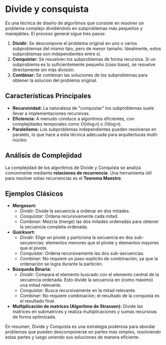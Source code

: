 
# Divide y consquista

Es una técnica de diseño de algoritmos que consiste en resolver un problema complejo dividiéndolo en subproblemas más pequeños y manejables. El proceso general sigue tres pasos:

1.  **Dividir:** Se descompone el problema original en uno o varios subproblemas del mismo tipo, pero de menor tamaño. Idealmente, estos subproblemas son independientes entre sí.
2.  **Conquistar:** Se resuelven los subproblemas de forma recursiva. Si un subproblema es lo suficientemente pequeño (caso base), se resuelve directamente sin más división.
3.  **Combinar:** Se combinan las soluciones de los subproblemas para obtener la solución del problema original.

## Características Principales

*   **Recursividad:** La naturaleza de "conquistar" los subproblemas suele llevar a implementaciones recursivas.
*   **Eficiencia:** A menudo conduce a algoritmos eficientes, con complejidades temporales como $O(n \log n)$ o $O(\log n)$.
*   **Paralelismo:** Los subproblemas independientes pueden resolverse en paralelo, lo que hace a esta técnica adecuada para arquitecturas multi-núcleo.

## Análisis de Complejidad

La complejidad de los algoritmos de Divide y Conquista se analiza comúnmente mediante **relaciones de recurrencia**. Una herramienta útil para resolver estas recurrencias es el **Teorema Maestro**.

## Ejemplos Clásicos

*   **Mergesort:**
    *   *Dividir:* Divide la secuencia a ordenar en dos mitades.
    *   *Conquistar:* Ordena recursivamente cada mitad.
    *   *Combinar:* Mezcla (merge) las dos mitades ordenadas para obtener la secuencia completa ordenada.
*   **Quicksort:**
    *   *Dividir:* Elige un pivote y particiona la secuencia en dos sub-secuencias: elementos menores que el pivote y elementos mayores que el pivote.
    *   *Conquistar:* Ordena recursivamente las dos sub-secuencias.
    *   *Combinar:* No requiere un paso explícito de combinación, ya que la ordenación se logra durante la partición.
*   **Búsqueda Binaria:**
    *   *Dividir:* Compara el elemento buscado con el elemento central de la secuencia ordenada. Esto divide la secuencia en (como máximo) una mitad relevante.
    *   *Conquistar:* Busca recursivamente en la mitad relevante.
    *   *Combinar:* No requiere combinación; el resultado de la conquista es el resultado final.
*   **Multiplicación de matrices (Algoritmo de Strassen):** Divide las matrices en submatrices y realiza multiplicaciones y sumas recursivas de forma optimizada.

En resumen, Divide y Conquista es una estrategia poderosa para abordar problemas que pueden descomponerse en partes más simples, resolviendo estas partes y luego uniendo sus soluciones de manera eficiente.